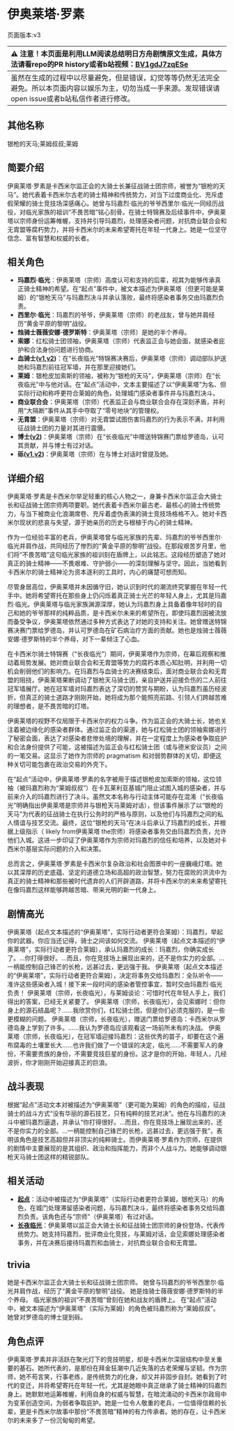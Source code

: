# 伊奥莱塔·罗素
页面版本:v3
 

| :warning: 注意！本页面是利用LLM阅读总结明日方舟剧情原文生成，具体方法请看repo的PR history或者b站视频：[BV1gdJ7zqESe](https://www.bilibili.com/video/BV1gdJ7zqESe/)         |
|:----------------------------|
| 虽然在生成的过程中以尽量避免，但是错误，幻觉等等仍然无法完全避免。所以本页面内容以娱乐为主，切勿当成一手来源。发现错误请open issue或者b站私信作者进行修改。|



## 其他名称
银枪的天马;莱姆叔叔;莱姆
## 简要介绍
伊奥莱塔·罗素是卡西米尔监正会的大骑士长兼征战骑士团宗师，被誉为“银枪的天马”。她代表着卡西米尔古老的骑士精神和传统势力，对当下过度商业化、充斥虚假荣耀的骑士竞技场深感痛心。她曾与玛嘉烈·临光的爷爷西里尔·临光一同经历战役，对临光家族的祖训“不畏苦暗”铭心刻骨。在骑士特锦赛及后续事件中，伊奥莱塔以宗师身份运筹帷幄，支持并引导玛嘉烈，处理感染者问题，对抗商业联合会和无胄盟等腐朽势力，并将卡西米尔的未来希望寄托在年轻一代身上。她是一位坚守信念、富有智慧和权威的长者。
## 相关角色
-   **玛嘉烈·临光**：伊奥莱塔（宗师）高度认可和支持的后辈，视其为能够传承真正骑士精神的希望。在“起点”事件中，被文本描述为伊奥莱塔（但更可能是莱姆）的“银枪天马”与玛嘉烈决斗并承认落败，最终将感染者事务交由玛嘉烈负责。
-   **西里尔·临光**：玛嘉烈的爷爷，伊奥莱塔（宗师）的老战友，曾与她并肩经历“黄金平原的黎明”战役。
-   **烛骑士薇薇安娜·德罗斯特**：伊奥莱塔（宗师）是她的半个养母。
-   **索娜**：红松骑士团领袖，伊奥莱塔（宗师）代表监正会与她会面，就感染者庇护和合法身份问题进行协商。
-   **血骑士([v1](../chars/extended_char_xue_qi_shi.md),[v2](extended_char_xue_qi_shi.md))**：在“长夜临光”特锦赛决赛后，伊奥莱塔（宗师）调动部队护送她和玛嘉烈前往冠军墙，并在那里迎接她们。
-   **莱姆**：银枪皮加索斯的领袖，被称为“银枪的天马”，伊奥莱塔（宗师）在“长夜临光”中与他对话。在“起点”活动中，文本主要描述了以“伊奥莱塔”为名、但实际行动和称呼更符合莱姆的角色，处理城门感染者事件并与玛嘉烈决斗。
-   **商业联合会**：伊奥莱塔（宗师）代表监正会与商业联合会存在深刻矛盾，并利用“大隔断”事件从其手中夺取了“零号地块”的管理权。
-   **无胄盟**：伊奥莱塔（宗师）对无胄盟试图伤害玛嘉烈的行为表示不满，并利用征战骑士团的力量对其进行震慑。
-   **博士([v2](extended_char_bo_shi.md))**：伊奥莱塔（宗师）在“长夜临光”中赠送特锦赛门票给罗德岛，认可其贡献，并与博士有过对话。
-   **砾([v1](../chars/char_237_gravel.md),[v2](char_237_gravel.md))**：伊奥莱塔（宗师）在与博士对话时曾提及她。
## 详细介绍
伊奥莱塔·罗素是卡西米尔举足轻重的核心人物之一，身兼卡西米尔监正会大骑士长和征战骑士团宗师两项要职。她代表着卡西米尔最古老、最核心的骑士传统势力，与当下被商业化浪潮席卷、充斥着虚伪表演的骑士竞技场格格不入。她对卡西米尔现状的悲哀与失望，源于她亲历的历史与根植于内心的骑士精神。

作为一位经验丰富的老兵，伊奥莱塔曾与临光家族的先辈、玛嘉烈的爷爷西里尔·临光并肩作战，共同经历了惨烈的“黄金平原的黎明”战役。在那段艰苦岁月里，他们将“不畏苦暗”这句临光家族的祖训刻在盾牌上，以此铭志。这段经历塑造了她对真正的骑士精神——不畏艰难、守护弱小——的深刻理解与坚守。因此，当她看到卡西米尔的骑士精神沦为资本逐利的工具时，内心的痛楚可想而知。

尽管身居高位，伊奥莱塔并未因循守旧，她认识到时代的潮流终究掌握在年轻一代手中。她将希望寄托在那些身上仍闪烁着真正骑士光芒的年轻人身上，尤其是玛嘉烈·临光。伊奥莱塔与临光家族渊源深厚，她认为玛嘉烈身上具备着像年轻时的自己和她的爷爷那样的纯粹品质，是卡西米尔未来的希望所在。即使玛嘉烈因被流放而备受争议，伊奥莱塔依然通过多种方式表达了对她的支持和关注。她曾赠送特锦赛决赛门票给罗德岛，并认可罗德岛在矿石病治疗方面的贡献。她也是烛骑士薇薇安娜·德罗斯特的半个养母，对下一辈倾注了心血。

在卡西米尔骑士特锦赛（“长夜临光”）期间，伊奥莱塔作为宗师，在幕后观察和推动着局势发展。她对商业联合会和无胄盟等势力的腐朽本质心知肚明，并利用一切机会削弱他们的影响力。在玛嘉烈与血骑士的决赛结束后，面对商业联合会和无胄盟的阻挠，伊奥莱塔果断调动了银枪天马骑士团，亲自护送并迎接负伤的二人前往冠军墙展厅。她在冠军墙对玛嘉烈表达了深切的赞赏与期盼，认为玛嘉烈虽历经波折，但真正的骑士道路才刚刚开始，她将成为那个能照亮前路、引领人们跨越苦难的理想者，是不畏苦暗的灯塔。

伊奥莱塔的视野不仅局限于卡西米尔的权力斗争。作为监正会的大骑士长，她也关注着被边缘化的感染者群体。通过监正会的渠道，她与红松骑士团的领袖索娜进行了秘密会面，表达了对感染者悲惨处境的理解，并在一定程度上为感染者争取庇护和合法身份提供了可能，这被描述为监正会与红松骑士团（或与德米安议员）之间的一笔交易。这显示了她作为宗师的 pragmatism 和对弱势群体的关切，即便这种关切可能包裹在政治交易的外壳下。

在“起点”活动中，伊奥莱塔·罗素的名字被用于描述银枪皮加索斯的领袖，这位领袖（被玛嘉烈称为“莱姆叔叔”）在卡瓦莱利亚基城门阻止试图入城的感染者，并与前来介入的玛嘉烈进行了决斗。虽然文本名称与行动主体可能存在混淆（“长夜临光”明确指出伊奥莱塔是宗师并与银枪天马莱姆对话），但该事件展示了以“银枪的天马”为代表的征战骑士在执行公务时的严格与原则，以及他们与玛嘉烈之间的私人情谊与技艺交流。最终，这位“银枪的天马”在决斗后承认了玛嘉烈的成长，并根据上级指示（ likely from伊奥莱塔 the宗师）将感染者事务交由玛嘉烈负责，允许他们入城。这进一步印证了伊奥莱塔作为宗师对玛嘉烈的信任和培养，以及她对卡西米尔基层实际问题的介入和决策。

总而言之，伊奥莱塔·罗素是卡西米尔复杂政治和社会图景中的一座巍峨灯塔。她以其深厚的历史底蕴、坚定的道德立场和高超的政治智慧，努力在腐败的洪流中为真正的骑士精神和那些被时代遗弃的人们开辟道路，并将卡西米尔的未来希望寄托在像玛嘉烈这样能够跨越苦暗、带来光明的新一代身上。
## 剧情高光
伊奥莱塔（起点文本描述的“伊奥莱塔”，实际行动者更符合莱姆）：玛嘉烈，举起你的武器。你应当还记得，骑士之间该如何交流。
伊奥莱塔（起点文本描述的“伊奥莱塔”，实际行动者更符合莱姆），承认玛嘉烈的成长：玛嘉烈，你确实成长了。...你打得很好。...而且，你在竞技场上展现出来的，还不是你实力的全部。...一柄能控制自己锋芒的长枪，远甚过去，更远强于我。
伊奥莱塔（起点文本描述的“伊奥莱塔”，实际行动者更符合莱姆），决定将事务交给玛嘉烈：全队听令——准许这些感染者入城！接下来一段时间的感染者管控事宜，暂时交由玛嘉烈·临光负责！
伊奥莱塔（宗师，长夜临光），与莱姆谈论：可惜时代在年轻人手上，我们得出的答案，已经无关紧要了。
伊奥莱塔（宗师，长夜临光），会见索娜时：但你身上的源石结晶呢？......我欣赏你们，红松骑士团，但是你们必须克服的，是一些更模糊的问题。
伊奥莱塔（宗师，长夜临光），赠送门票给罗德岛：卡西米尔从罗德岛身上学到了许多。......我认为罗德岛应该观看这一场前所未有的决战。
伊奥莱塔（宗师，长夜临光），在冠军墙迎接玛嘉烈：这些优秀的苗子，却要在这个遍布腐毒的土壤里长大......也许我们做了一个错误的决定，临光......不需要军人的身份，不需要贵族的身份，不需要竞技巨星的身份。这才是你的开始，年轻人，几经波折，你才刚刚开始迎接真正的巨浪。
## 战斗表现
根据“起点”活动文本对被描述为“伊奥莱塔”（更可能为莱姆）的角色的描绘，征战骑士的战斗方式“没有华丽的源石技艺，只有纯粹的技艺对决”。他在与玛嘉烈的决斗中被玛嘉烈逼退，并承认“你打得很好。...而且，你在竞技场上展现出来的，还不是你实力的全部。...一柄能控制自己锋芒的长枪，远甚过去，更远强于我”，表明该角色是技艺高超但并非顶尖的纯粹骑士。而伊奥莱塔·罗素作为宗师，在提供的剧情中主要展现的是其组织、政治和指挥能力，而非个人战斗力。她能够调动银枪天马骑士团这样的精锐部队。
## 相关活动
-   **[起点](../stories/story_nearl2_set_1.md)**：活动中被描述为“伊奥莱塔”（实际行动者更符合莱姆，银枪天马）的角色，在城门处理滞留感染者问题，与玛嘉烈决斗，最终将感染者事务交给玛嘉烈负责。该角色还与“宗师”（伊奥莱塔）有过对话。
-   **[长夜临光](../stories/act13side.md)**：伊奥莱塔以监正会大骑士长和征战骑士团宗师的身份登场，代表传统势力。她支持玛嘉烈，批评商业化竞技，与莱姆对话，会见索娜处理感染者事务，并在决赛后接待玛嘉烈和血骑士，对抗商业联合会和无胄盟。
## trivia
她是卡西米尔监正会大骑士长和征战骑士团宗师。
她曾与玛嘉烈的爷爷西里尔·临光并肩作战，经历了“黄金平原的黎明”战役。
她是烛骑士薇薇安娜·德罗斯特的半个养母。
临光家族的祖训“不畏苦暗”曾刻在她和战友的盾牌上。
在“起点”活动中，被文本描述为“伊奥莱塔”（实际为莱姆）的角色被玛嘉烈称为“莱姆叔叔”。
她曾对罗德岛的博士提到砾。
## 角色点评
伊奥莱塔·罗素并非活跃在聚光灯下的竞技明星，却是卡西米尔深层结构中至关重要的基石。她所代表的，是那份在拜金狂潮中几近失落的古老荣耀与坚韧。作为宗师，她不苟言笑，行事老练，是传统势力的化身，却又并非固步自封。她看到了时代的变迁，并将希望寄托在年轻一代，尤其是她眼中真正继承了骑士精神的玛嘉烈身上。她默默地运筹帷幄，利用自身的权威与智慧，在暗流涌动的卡西米尔政局中为变革创造空间，为弱者争取庇护。她是一位令人敬重的老兵，一位值得信赖的长辈，更是卡西米尔故事中那份“不畏苦暗”精神的有力传承者。她的存在，让卡西米尔的未来多了一份沉甸甸的希望。